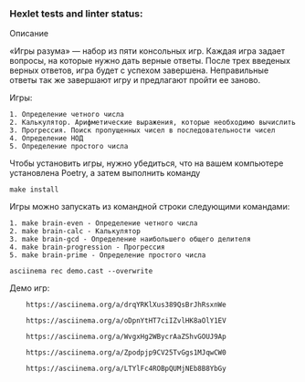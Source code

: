 ### Hexlet tests and linter status:

Описание

«Игры разума» — набор из пяти консольных игр. Каждая игра задает вопросы, на которые нужно дать верные ответы. После трех введеных верных ответов, игра будет с успехом завершена. Неправильные ответы так же завершают игру и предлагают пройти ее заново.

Игры:

    1. Определение четного числа
    2. Калькулятор. Арифметические выражения, которые необходимо вычислить
    3. Прогрессия. Поиск пропущенных чисел в последовательности чисел
    4. Определение НОД
    5. Определение простого числа

Чтобы установить игры, нужно убедиться, что на вашем компьютере установлена ​​Poetry, а затем выполнить команду

    make install
    
Игры можно запускать из командной строки следующими командами:
    
    1. make brain-even - Определение четного числа
    2. make brain-calc - Калькулятор
    3. make brain-gcd - Определение наибольшего общего делителя
    4. make brain-progression - Прогрессия
    5. make brain-prime - Определение простого числа
  
    asciinema rec demo.cast --overwrite

Демо игр:
        
        https://asciinema.org/a/drqYRKlXus389QsBrJhRsxnWe 
        
        https://asciinema.org/a/oDpnYtHT7ciIZvlHK8aOlY1EV
        
        https://asciinema.org/a/WvgxHg2WBycrAaZShvGOUJ9Ap
        
        https://asciinema.org/a/Zpodpjp9CV25TvGgs1MJqwCW0
        
        https://asciinema.org/a/LTYlFc4ROBpQUMjNEb8B8YbGy
        
